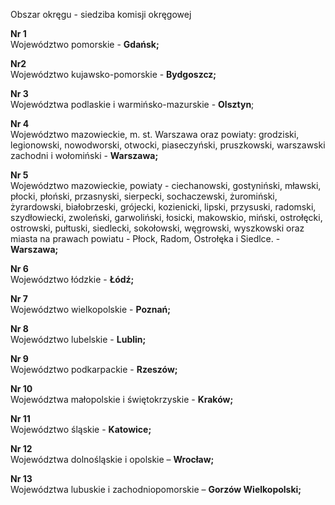 Obszar okręgu - siedziba komisji okręgowej

**Nr 1**  
Województwo pomorskie - **Gdańsk;**  

**Nr2**  
Województwo kujawsko-pomorskie - **Bydgoszcz;**  

**Nr 3**  
Województwa podlaskie i warmińsko-mazurskie - **Olsztyn**;  

**Nr 4**  
Województwo mazowieckie, m. st. Warszawa oraz powiaty: grodziski, legionowski, nowodworski, otwocki, piaseczyński,
pruszkowski, warszawski zachodni i wołomiński - **Warszawa;**  

**Nr 5**  
Województwo mazowieckie, powiaty - ciechanowski, gostyniński, mławski, płocki, płoński, przasnyski, sierpecki, 
sochaczewski, żuromiński, żyrardowski, białobrzeski, grójecki, kozienicki, lipski, przysuski, radomski, szydłowiecki, zwoleński, garwoliński, łosicki, makowskio, miński, ostrołęcki, ostrowski, pułtuski, siedlecki, sokołowski, 
węgrowski, wyszkowski oraz miasta na prawach powiatu - Płock, Radom, Ostrołęka i Siedlce. - **Warszawa;**  

**Nr 6**  
Województwo łódzkie - **Łódź;**  

**Nr 7**  
Województwo wielkopolskie - **Poznań;**  

**Nr 8**  
Województwo lubelskie - **Lublin;**  

**Nr 9**  
Województwo podkarpackie - **Rzeszów;**  

**Nr 10**  
Województwa małopolskie i świętokrzyskie - **Kraków;**  

**Nr 11**  
Województwo śląskie - **Katowice;**  

**Nr 12**  
Województwa dolnośląskie i opolskie  – **Wrocław;**  

**Nr 13**  
Województwa lubuskie i zachodniopomorskie – **Gorzów Wielkopolski;**  
